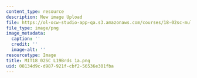 ```yaml
---
content_type: resource
description: New image Upload
file: https://ol-ocw-studio-app-qa.s3.amazonaws.com/courses/18-02sc-multivariable-calculus-fall-2010/08134d9cd987921fcbf256536e301fba_MIT18_02SC_L19Brds_1a.png
file_type: image/png
image_metadata:
  caption: ''
  credit: ''
  image-alt: ''
resourcetype: Image
title: MIT18_02SC_L19Brds_1a.png
uid: 08134d9c-d987-921f-cbf2-56536e301fba
---
```

